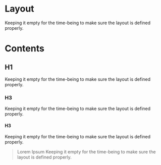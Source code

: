 # Layout

Keeping it empty for the time-being to make sure the layout is defined properly.

# Contents
## H1
Keeping it empty for the time-being to make sure the layout is defined properly.

### H3
Keeping it empty for the time-being to make sure the layout is defined properly.

#### H3
Keeping it empty for the time-being to make sure the layout is defined properly.

> Lorem Ipsum
> Keeping it empty for the time-being to make sure the layout is defined properly.
